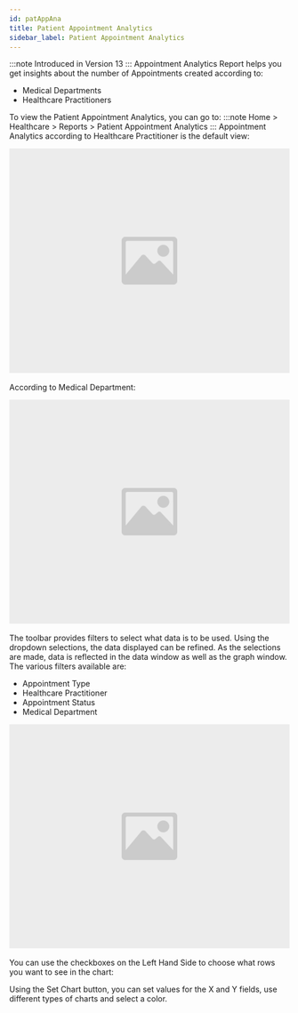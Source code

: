 ```yaml
---
id: patAppAna
title: Patient Appointment Analytics
sidebar_label: Patient Appointment Analytics
---
```


:::note
Introduced in Version 13
:::
Appointment Analytics Report helps you get insights about the number of Appointments created according to:

- Medical Departments
- Healthcare Practitioners

To view the Patient Appointment Analytics, you can go to:
:::note
Home > Healthcare > Reports > Patient Appointment Analytics
:::
Appointment Analytics according to Healthcare Practitioner is the default view:

![image](images/image.jpg)

According to Medical Department:

![image](images/image.jpg)

The toolbar provides filters to select what data is to be used. Using the dropdown selections, the data displayed can be refined. As the selections are made, data is reflected in the data window as well as the graph window. The various filters available are:

- Appointment Type
- Healthcare Practitioner
- Appointment Status
- Medical Department

![image](images/image.jpg)

You can use the checkboxes on the Left Hand Side to choose what rows you want to see in the chart:

Using the Set Chart button, you can set values for the X and Y fields, use different types of charts and select a color.

